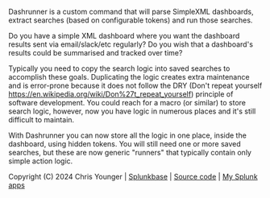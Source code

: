 Dashrunner is a custom command that will parse SimpleXML dashboards, extract searches (based on configurable tokens) and run those searches.

Do you have a simple XML dashboard where you want the dashboard results sent via email/slack/etc regularly?
Do you wish that a dashboard's results could be summarised and tracked over time?

Typically you need to copy the search logic into saved searches to accomplish these goals. Duplicating the logic creates extra maintenance and is error-prone because it does not follow the DRY (Don't repeat yourself https://en.wikipedia.org/wiki/Don%27t_repeat_yourself) principle of software development. You could reach for a macro (or similar) to store search logic, however, now you have logic in numerous places and it's still difficult to maintain.

With Dashrunner you can now store all the logic in one place, inside the dashboard, using hidden tokens. You will still need one or more saved searches, but these are now generic "runners" that typically contain only simple action logic.


Copyright (C) 2024 Chris Younger | [Splunkbase](https://splunkbase.splunk.com/app/7397) | [Source code](https://github.com/ChrisYounger/dashrunner) | [My Splunk apps](https://splunkbase.splunk.com/apps/#/author/chrisyoungerjds)

